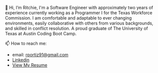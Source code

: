 👋 Hi, I’m Ritchie, I'm a Software Engineer with approximately two years of experience currently working as a Programmer I for the Texas Workforce Commission.
I am comfortable and adaptable to ever changing environments, easily collaborative with others from various backgrounds, and skilled in conflict resolution. A proud graduate of The University of Texas at Austin Coding Boot Camp. 


📫 How to reach me:
- email: rportiz91@gmail.com
- [Linkedin](https://www.linkedin.com/in/rportiz/)
- [View My Resume]()

<!---
xRitchie91/xRitchie91 is a ✨ special ✨ repository because its `README.md` (this file) appears on your GitHub profile.
You can click the Preview link to take a look at your changes.
--->
